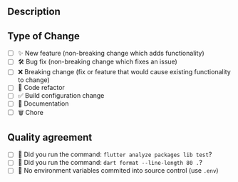 <!--
  Thanks for contributing!

  Provide a description of your changes below and a general summary in the title

  Please look at the following checklist to ensure that your PR can be accepted quickly:
-->

## Description

<!--- Describe your changes in detail -->

## Type of Change

<!--- Put an `x` in all the boxes that apply: -->

- [ ] ✨ New feature (non-breaking change which adds functionality)
- [ ] 🛠️ Bug fix (non-breaking change which fixes an issue)
- [ ] ❌ Breaking change (fix or feature that would cause existing functionality to change)
- [ ] 🧹 Code refactor
- [ ] ✅ Build configuration change
- [ ] 📝 Documentation
- [ ] 🗑️ Chore

## Quality agreement

<!--- Put an `x` in all the boxes that apply: -->

- [ ] 👀 Did you run the command: `flutter analyze packages lib test`?
- [ ] 👀 Did you run the command: `dart format --line-length 80 .`?
- [ ] 👀 No environment variables commited into source control (use `.env`)
